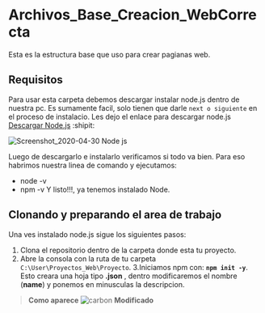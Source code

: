 # Archivos_Base_Creacion_WebCorrecta
Esta es la estructura base que uso para crear pagianas web.
## Requisitos
Para usar esta carpeta debemos descargar instalar node.js dentro de nuestra pc.
Es sumamente facil, solo tienen que darle `next o siguiente` en el proceso de instalacio.
Les dejo el enlace para descargar node.js [Descargar Node.js](https://nodejs.org/es/) :shipit:

![Screenshot_2020-04-30 Node js](https://user-images.githubusercontent.com/58580048/80766918-2d0e4600-8b0c-11ea-9fe0-bcbc4105c0f8.png)

Luego de descargarlo e instalarlo verificamos si todo va bien. Para eso habrimos nuestra linea de comando y ejecutamos:
* node -v
* npm -v
Y listo!!!, ya tenemos instalado Node.
## Clonando y preparando el area de trabajo
Una ves instalado node.js sigue los siguientes pasos:
1. Clona el repositorio dentro de la carpeta donde esta tu proyecto.
2. Abre la consola con la ruta de tu carpeta `C:\User\Proyectos_Web\Proyecto`.
3.Iniciamos npm con: **`npm init -y`**. Esto creara una hoja tipo **.json** , dentro modificaremos el nombre (**name**) y ponemos en minusculas la descripcion.
> **Como aparece**
![carbon](https://user-images.githubusercontent.com/58580048/80768743-d9522b80-8b10-11ea-8b4f-c2b58e246d3a.png)
> **Modificado**
